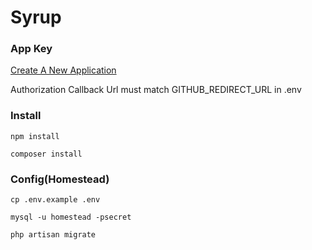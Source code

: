 # Syrup

### App Key

[Create A New Application](https://github.com/settings/applications/new)

Authorization Callback Url must match GITHUB_REDIRECT_URL in .env

### Install

`npm install`

`composer install`

### Config(Homestead)

`cp .env.example .env`

`mysql -u homestead -psecret`

`php artisan migrate`

